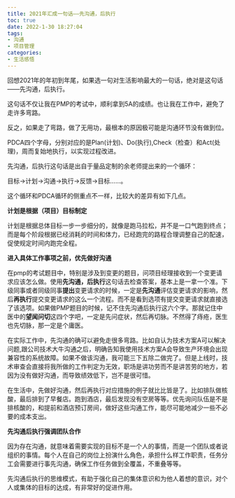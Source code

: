 ```yaml
---
title: 2021年汇成一句话——先沟通，后执行
toc: true
date: 2022-1-30 18:27:04
tags:
- 沟通
- 项目管理
categories:
- 生活感悟
---
```

回想2021年的年初到年尾，如果选一句对生活影响最大的一句话，绝对是这句话——先沟通，后执行。

这句话不仅让我在PMP的考试中，顺利拿到5A的成绩。也让我在工作中，避免了走许多弯路。

反之，如果走了弯路，做了无用功，最根本的原因极可能是沟通环节没有做到位。

PDCA四个字母，分别对应的是Plan(计划)、Do(执行),Check（检查）和Act(处理)，周而复始地执行，以实现过程改进。

先沟通，后执行这句话是出自于量品定制的余老师提出来的一个循环：

目标→计划→沟通→执行→反馈→目标……。

这个循环和PDCA循环的侧重点不一样，比较大的差异有如下几点。

**计划是根据（项目）目标制定**

计划是根据总体目标一步一步细分的，就像是跑马拉松，并不是一口气跑到终点；而是每个阶段根据已经消耗的时间和体力，已经跑完的路程合理调整自己的配速，促使规定时间内跑完全程。

**进入具体工作事项之前，优先做好沟通**

在pmp的考试题目中，特别是涉及到变更的题目，问项目经理接收到一个变更请求应该怎么做。使用**先沟通，后执行**这句话去检查答案，基本上是一拿一个准。下级同事或者同级同事**提出**变更请求的时候，一定是**先沟通**评估变更请求的影响，然后**再执行**提交变更请求的这么一个流程。而不是看到选项有提交变更请求就直接选了该选项。如果做PMP题目的时候，记不住先沟通后执行这六个字。那就记住中医中的**望闻问切**这四个字吧，一定是先问症状，然后再切脉。不然得了痔疮，医生也先切脉，那一定是个庸医。

在实际工作中，先沟通的确可以避免走很多弯路。比如自认为技术方案A可以解决问题,跟公司技术大牛沟通之后，明确告知我使用技术方案A会导致生产环境会出现兼容性的系统故障。如果不做该沟通，我可能三下五除二做完了。但是上线时，技术审查会直接将我所做的工作判定为无效，职场是讲功劳而不是讲苦劳的地方，若因为没有做好沟通，而导致绩效低下，岂不是很可惜。

在生活中，先做好沟通，然后再执行对应措施的例子就比比皆是了。比如排队做核酸，最后排到了早餐店。跑到酒店，最后发现没有空房等等。优先询问队伍是不是排核酸的，和提前和酒店预订房间，做好这些沟通工作，能尽可能地减少一些不必要的成本支出。

**先沟通后执行强调团队合作**

因为存在沟通，就意味着需要实现的目标不是一个人的事情，而是一个团队或者说组织的事情。每个人在自己的岗位上扮演什么角色，承担什么样工作职责，任务分工会需要进行事先沟通，确保工作任务做到全覆盖，不重叠等等。

先沟通后执行的思维模式，有助于强化自己的集体意识和为他人着想的意识，对个人或集体的目标的达成，有非常好的促进作用。



